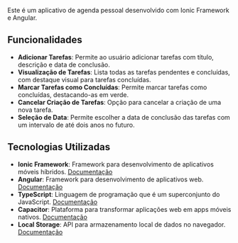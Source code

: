Este é um aplicativo de agenda pessoal desenvolvido com Ionic Framework e Angular. 

## Funcionalidades

- **Adicionar Tarefas**: Permite ao usuário adicionar tarefas com título, descrição e data de conclusão.
- **Visualização de Tarefas**: Lista todas as tarefas pendentes e concluídas, com destaque visual para tarefas concluídas.
- **Marcar Tarefas como Concluídas**: Permite marcar tarefas como concluídas, destacando-as em verde.
- **Cancelar Criação de Tarefas**: Opção para cancelar a criação de uma nova tarefa.
- **Seleção de Data**: Permite escolher a data de conclusão das tarefas com um intervalo de até dois anos no futuro.

## Tecnologias Utilizadas

- **Ionic Framework**: Framework para desenvolvimento de aplicativos móveis híbridos. [Documentação](https://ionicframework.com/docs)
- **Angular**: Framework para desenvolvimento de aplicativos web. [Documentação](https://angular.io/docs)
- **TypeScript**: Linguagem de programação que é um superconjunto do JavaScript. [Documentação](https://www.typescriptlang.org/docs/)
- **Capacitor**: Plataforma para transformar aplicações web em apps móveis nativos. [Documentação](https://capacitorjs.com/docs)
- **Local Storage**: API para armazenamento local de dados no navegador. [Documentação](https://www.w3.org/TR/webstorage/)
